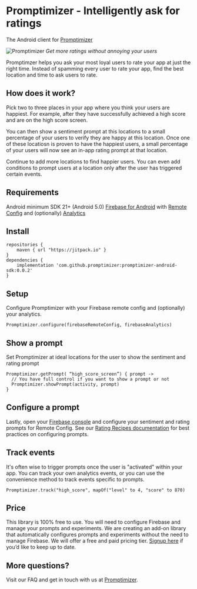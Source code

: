 # Promptimizer - Intelligently ask for ratings
The Android client for [Promptimizer](https://get.asogiraffe.com/promptimizer)

![Promptimizer](https://user-images.githubusercontent.com/140911/116790809-2db52180-aa6b-11eb-9a15-19c45f350e9b.png)
_Get more ratings without annoying your users_

Promptimzer helps you ask your most loyal users to rate your app at just the right time.
Instead of spamming every user to rate your app, find the best location and time to ask users to rate.

## How does it work?
Pick two to three places in your app where you think your users are happiest.
For example, after they have successfully achieved a high score and are on the high score screen.

You can then show a sentiment prompt at this locations to a small percentage of your users to verify they are happy at this location.
Once one of these locatiosn is proven to have the happiest users, a small percentage of your users will now see an in-app rating prompt at that location.

Continue to add more locations to find happier users.
You can even add conditions to prompt users at a location only after the user has triggered certain events.

## Requirements
Android minimum SDK 21+ (Android 5.0)
[Firebase for Android](https://firebase.google.com/docs/android/setup) with [Remote Config](https://firebase.google.com/docs/remote-config) and (optionally) [Analytics](https://firebase.google.com/docs/analytics)

## Install
```
repositories {
    maven { url "https://jitpack.io" }
}
dependencies {
    implementation 'com.github.promptimizer:promptimizer-android-sdk:0.0.2'
}
```

## Setup
Configure Promptimizer with your Firebase remote config and (optionally) your analytics.
```
Promptimizer.configure(firebaseRemoteConfig, firebaseAnalytics)
```

## Show a prompt
Set Promptimizer at ideal locations for the user to show the sentiment and rating prompt
```
Promptimizer.getPrompt( “high_score_screen”) { prompt ->
  // You have full control if you want to show a prompt or not
  Promptimizer.showPrompt(activity, prompt)
}
```

## Configure a prompt
Lastly, open your [Firebase console](https://console.firebase.google.com/) and configure your sentiment and rating prompts for Remote Config.
See our [Rating Recipes documentation](https://github.com/promptimizer/promptimizer-android-sdk/wiki) for best practices on configuring prompts.

## Track events
It's often wise to trigger prompts once the user is "activated" within your app.
You can track your own analytics events, or you can use the convenience method to track events specific to prompts.
```
Promptimizer.track("high_score", mapOf("level" to 4, "score" to 870)
```

## Price
This library is 100% free to use. You will need to configure Firebase and manage your prompts and experiments. We are creating an add-on library that automatically configures prompts and experiments without the need to manage Firebase. We will offer a free and paid pricing tier. [Signup here](https://fedebehrens.typeform.com/to/j5SNfvc6) if you’d like to keep up to date.

## More questions?
Visit our FAQ and get in touch with us at [Promptimizer](https://get.asogiraffe.com/promptimizer).
